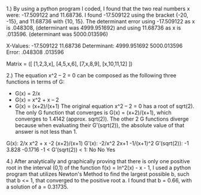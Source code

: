 1.) By using a python program I coded, I found that the two real numbers x were:
-17.509122 and 11.68736. 
I found -17.509122 using the bracket {-20, -15}, and 11.68736 with {10, 15}. 
The determinant error using -17.509122 as x is .048308, (determinant was 4999.951692)
and using 11.68736 as x is .013596. (determinant was 5000.013596)

X-Values:	      -17.509122	   11.68736
Determinant:	 4999.951692	   5000.013596
Error:	           .048308	   .013596

Matrix = ([
[1,2,3,x],
[4,5,x,6],
[7,x,8,9],
[x,10,11,12]
])


2.)	The equation x^2 – 2 = 0 can be composed as the following three functions in terms of G:
-	G(x) = 2/x
-	G(x) = x^2 + x – 2
-	G(x) = (x+2)/(x+1)
The original equation x^2 – 2 = 0 has a root of sqrt(2). The only G function that converges is G(x) = (x+2)/(x+1), which converges to 1.4142 (approx. sqrt(2)).
The other 2 G functions diverge because when evaluating their G’(sqrt(2)), the absolute value of that answer is not less than 1.

G(x):	                    2/x        x^2 + x -2      (x+2)/(x+1)
G’(x):	                  -2/x^2	   2x+1	           -1/(x+1)^2
G’(sqrt(2)):	            -1	       3.828	         -0.1716
-1 < G’(sqrt(2)) < 1:	    No	       No	             Yes


4.) After analytically and graphically proving that there is only one positive root in the interval (0,1) of the function f(x) = ln^2(x) - x - 1, I used a python program that utilizes Newton's Method to find the largest possible b, such that b <= 1, that converged to the positive root a. I found that b = 0.66, with a solution of a = 0.31735.
